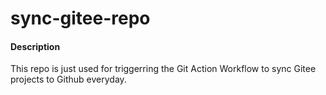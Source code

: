 # sync-gitee-repo

#### Description
This repo is just used for triggerring the Git Action Workflow to sync Gitee projects to Github everyday.
